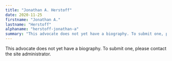 ```yaml
---
title: "Jonathan A. Herstoff"
date: 2020-11-25
firstname: "Jonathan A."
lastname: "Herstoff"
alphaname: "herstoff-jonathan-a"
summary: "This advocate does not yet have a biography. To submit one, please contact the site administrator."
---
```

This advocate does not yet have a biography. To submit one, please contact the site administrator.

